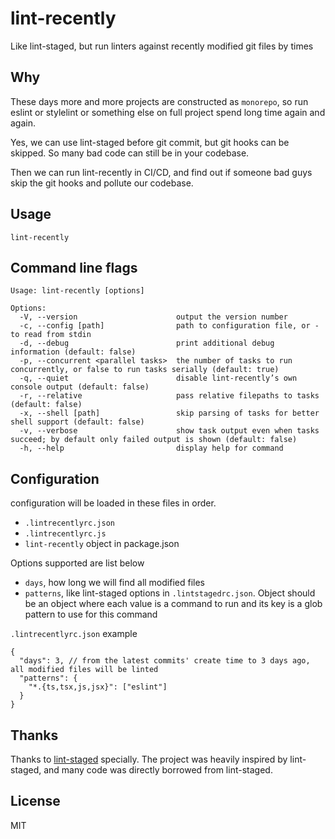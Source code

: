 # lint-recently
Like lint-staged, but run linters against recently modified git files by times

## Why
These days more and more projects are constructed as `monorepo`, so run eslint or stylelint or something else on full project spend long time again and again.

Yes, we can use lint-staged before git commit, but git hooks can be skipped. So many bad code can still be in your codebase.

Then we can run lint-recently in CI/CD, and find out if someone bad guys skip the git hooks and pollute our codebase.

## Usage
```shell
lint-recently
```

## Command line flags
```
Usage: lint-recently [options]

Options:
  -V, --version                      output the version number
  -c, --config [path]                path to configuration file, or - to read from stdin
  -d, --debug                        print additional debug information (default: false)
  -p, --concurrent <parallel tasks>  the number of tasks to run concurrently, or false to run tasks serially (default: true)
  -q, --quiet                        disable lint-recently’s own console output (default: false)
  -r, --relative                     pass relative filepaths to tasks (default: false)
  -x, --shell [path]                 skip parsing of tasks for better shell support (default: false)
  -v, --verbose                      show task output even when tasks succeed; by default only failed output is shown (default: false)
  -h, --help                         display help for command
```

## Configuration
configuration will be loaded in these files in order.
- `.lintrecentlyrc.json`
- `.lintrecentlyrc.js`
- `lint-recently` object in package.json

Options supported are list below
- `days`, how long we will find all modified files
- `patterns`, like lint-staged options in `.lintstagedrc.json`. Object should be an object where each value is a command to run and its key is a glob pattern to use for this command

`.lintrecentlyrc.json` example
```jsonc
{
  "days": 3, // from the latest commits' create time to 3 days ago, all modified files will be linted
  "patterns": {
    "*.{ts,tsx,js,jsx}": ["eslint"]
  }
}

```

## Thanks
Thanks to [lint-staged](https://github.com/okonet/lint-staged) specially. The project was heavily inspired by lint-staged, and many code was directly borrowed from lint-staged.

## License
MIT
